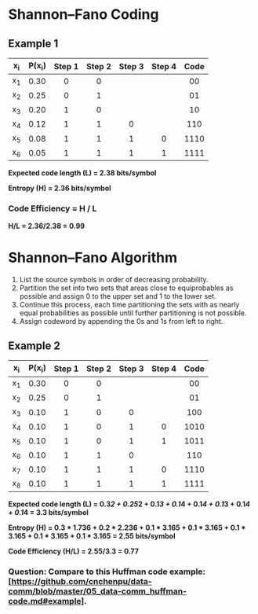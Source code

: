 # Shannon–Fano Coding

## Example 1
|x<sub>i</sub>|P(x<sub>i</sub>)|Step 1|Step 2|Step 3|Step 4|Code|
|:---:|:---:|:---:|:---:|:---:|:---:|:---:|
|x<sub>1</sub>|0.30|0|0|||00|
|x<sub>2</sub>|0.25|0|1|||01|
|x<sub>3</sub>|0.20|1|0|||10|
|x<sub>4</sub>|0.12|1|1|0||110|
|x<sub>5</sub>|0.08|1|1|1|0|1110|
|x<sub>6</sub>|0.05|1|1|1|1|1111|

__Expected code length (L) = 2.38 bits/symbol__

__Entropy (H) = 2.36 bits/symbol__

### Code Efficiency = H / L
__H/L = 2.36/2.38 = 0.99__

# Shannon–Fano Algorithm
1. List the source symbols in order of decreasing probability.
2. Partition the set into two sets that areas close to equiprobables as possible and assign 0 to the upper set and 1 to the lower set.
3. Continue this process, each time partitioning the sets with as nearly equal probabilities as possible until further partitioning is not possible.
4. Assign codeword by appending the 0s and 1s from left to right.

## Example 2
|x<sub>i</sub>|P(x<sub>i</sub>)|Step 1|Step 2|Step 3|Step 4|Code|
|:---:|:---:|:---:|:---:|:---:|:---:|:---:|
|x<sub>1</sub>|0.30|0|0|||00|
|x<sub>2</sub>|0.25|0|1|||01|
|x<sub>3</sub>|0.10|1|0|0||100|
|x<sub>4</sub>|0.10|1|0|1|0|1010|
|x<sub>5</sub>|0.10|1|0|1|1|1011|
|x<sub>6</sub>|0.10|1|1|0||110|
|x<sub>7</sub>|0.10|1|1|1|0|1110|
|x<sub>8</sub>|0.10|1|1|1|1|1111|

__Expected code length (L) = 0.3*2 + 0.25*2 + 0.1*3 + 0.1*4 + 0.1*4 + 0.1*3 + 0.1*4 + 0.1*4 = 3.3 bits/symbol__

__Entropy (H) = 0.3 * 1.736 + 0.2 * 2.236 + 0.1 * 3.165 + 0.1 * 3.165 + 0.1 * 3.165 + 0.1 * 3.165 + 0.1 * 3.165 = 2.55 bits/symbol__

__Code Efficiency (H/L) = 2.55/3.3 = 0.77__

### Question: Compare to this Huffman code example:[https://github.com/cnchenpu/data-comm/blob/master/05_data-comm_huffman-code.md#example].
